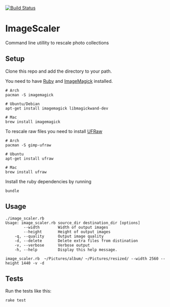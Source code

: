 [![Build Status](https://travis-ci.org/andwin/imagescaler.svg?branch=master)](https://travis-ci.org/andwin/imagescaler)
# ImageScaler
Command line utillity to rescale photo collections

## Setup
Clone this repo and add the directory to your path.

You need to have [Ruby](https://www.ruby-lang.org/en/) and [ImageMagick](http://www.imagemagick.org/) installed.
```
# Arch
pacman -S imagemagick

# Ubuntu/Debian
apt-get install imagemagick libmagickwand-dev

# Mac
brew install imagemagick
```

To rescale raw files you need to install [UFRaw](http://ufraw.sourceforge.net/)
```
# Arch
pacman -S gimp-ufraw

# Ubuntu
apt-get install ufraw

# Mac
brew install ufraw
```

Install the ruby dependencies by running
```
bundle
```

## Usage

```
./image_scaler.rb 
Usage: image_scaler.rb source_dir destination_dir [options]
        --width        Width of output images
        --height       Height of output images
    -q, --quality      Output image quality
    -d, --delete       Delete extra files from distination
    -v, --verbose      Verbose output
    -h, --help         Display this help message.
```

```
image_scaler.rb  ~/Pictures/album/ ~/Pictures/resized/ --width 2560 --height 1440 -v -d
```

## Tests
Run the tests like this:
```
rake test
```
